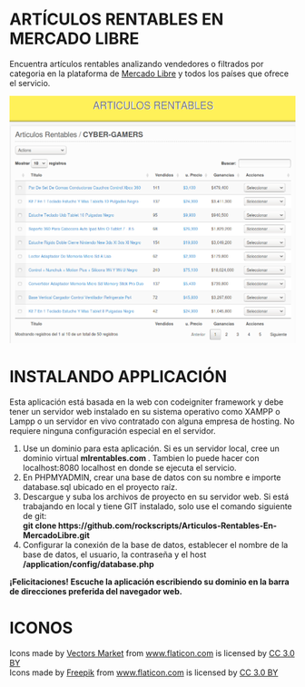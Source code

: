 <h1>ARTÍCULOS RENTABLES EN MERCADO LIBRE</h1>
<p>
Encuentra artículos rentables analizando vendedores o filtrados por categoria en la plataforma de <a href='https://www.mercadolibre.com/' target='_blank'>Mercado Libre</a> y todos los países que ofrece el servicio.
</p>
<p>
<img src='template/devoops/img/MLarticulos.png'>
</p>

<h1>INSTALANDO APPLICACIÓN</h1>
<p>
    Esta aplicación está basada en la web con codeigniter framework y debe tener un servidor web instalado en su sistema operativo como XAMPP o Lampp o un servidor en vivo contratado con alguna empresa de hosting. No requiere ninguna configuración especial en el servidor.
</p>
<p>
    <ol>
        <li>
         Use un dominio para esta aplicación. Si es un servidor local, cree un dominio virtual <b> mlrentables.com </b>. Tambien lo puede hacer con localhost:8080 localhost en donde se ejecuta el servicio.
        </li>
        <li>
          En PHPMYADMIN, crear una base de datos con su nombre e importe database.sql ubicado en el proyecto raíz.
        </li>
        <li>
          Descargue y suba los archivos de proyecto en su servidor web. Si está trabajando en local y tiene GIT instalado, solo use el comando siguiente de git: <br>
          <b>git clone https://github.com/rockscripts/Articulos-Rentables-En-MercadoLibre.git</b>
        </li>
        <li>
           Configurar la conexión de la base de datos, establecer el nombre de la base de datos, el usuario, la contraseña y el host <b>/application/config/database.php</b>
        </li>
    </ol>
</p>
<p>
<b>¡Felicitaciones! Escuche la aplicación escribiendo su dominio en la barra de direcciones preferida del navegador web.</b>
</p>

<h1>ICONOS</h1>
<div>Icons made by <a href="https://www.flaticon.com/authors/vectors-market" title="Vectors Market">Vectors Market</a> from <a href="https://www.flaticon.com/" title="Flaticon">www.flaticon.com</a> is licensed by <a href="http://creativecommons.org/licenses/by/3.0/" title="Creative Commons BY 3.0" target="_blank">CC 3.0 BY</a></div>
<div>Icons made by <a href="http://www.freepik.com" title="Freepik">Freepik</a> from <a href="https://www.flaticon.com/" title="Flaticon">www.flaticon.com</a> is licensed by <a href="http://creativecommons.org/licenses/by/3.0/" title="Creative Commons BY 3.0" target="_blank">CC 3.0 BY</a></div>